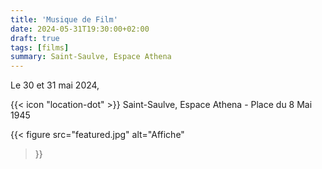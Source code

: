 ```yaml
---
title: 'Musique de Film'
date: 2024-05-31T19:30:00+02:00
draft: true
tags: [films]
summary: Saint-Saulve, Espace Athena
---
```


Le 30 et 31 mai 2024,

{{< icon "location-dot" >}} Saint-Saulve, Espace Athena - Place du 8 Mai 1945

{{< figure
    src="featured.jpg"
    alt="Affiche"
>}}
